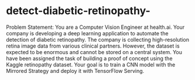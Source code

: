 # detect-diabetic-retinopathy-

 
Problem Statement:
 You are a Computer Vision Engineer at health.ai. Your company is developing a deep learning application to automate the detection of diabetic retinopathy. The company is collecting high-resolution retina image data from various clinical partners. However, the dataset is expected to be enormous and cannot be stored on a central system. You have been assigned the task of building a proof of concept using the Kaggle retinopathy dataset. Your goal is to train a CNN model with the Mirrored Strategy and deploy it with TensorFlow Serving.
